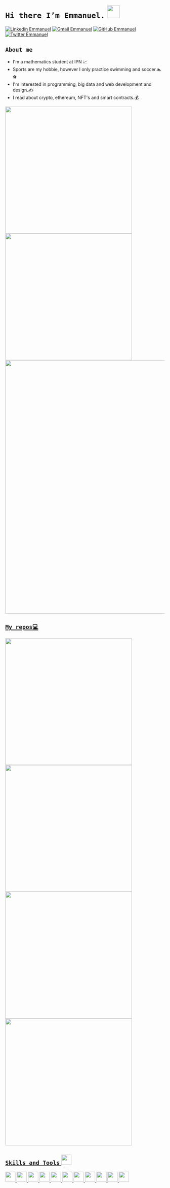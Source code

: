 # ``Hi there I’m Emmanuel.`` <img src = "https://raw.githubusercontent.com/MartinHeinz/MartinHeinz/master/wave.gif" width = 40px>
<p align='center'>

[![Linkedin Emmanuel](https://img.shields.io/badge/-Emmanuelprz-blue?style=flat-square&logo=Linkedin&logoColor=white&link=https://www.linkedin.com/in/emmanuelprz/)](https://www.linkedin.com/in/emmanuelprz/)
[![Gmail Emmanuel](https://img.shields.io/badge/-emmanuelprz17@gmail.com-c14438?style=flat-square&logo=Gmail&logoColor=white&link=mailito:emmanuelprz17@gmail.com)](mailto:emmanuelprz17@gmail.com)
[![GitHub Emmanuel](https://img.shields.io/github/followers/Emmanuelprz1400?label=follow&style=social)](https://twitter.com/Emmanuelprz17)
[![Twitter Emmanuel](https://img.shields.io/twitter/follow/Emmanuelprz17?style=social)](https://twitter.com/Emmanuelprz17)

## ``About me``
- I'm a mathematics student at IPN 📈
- Sports are my hobbie, however I only practice swimming and soccer.🏊⚽
- I'm interested in programming, big data and web development and design.✍
- I read about crypto, ethereum, NFT's and smart contracts.💰

<p align="left">
  <a href="https://github.com/Emmanuelprz1400"><img width="400" src="https://github-readme-stats.vercel.app/api?username=Emmanuelprz1400&show_icons=true&theme=algolia ">
  <a href="https://github.com/Emmanuelprz1400"><img width="400" src="https://github-readme-stats.vercel.app/api/top-langs/?username=Emmanuelprz1400&hide=html,scss,css,shell&langs_count=10&layout=compact&theme=algolia  ">
  <a href="https://github.com/Emmanuelprz1400"><img width="800" src="https://github-profile-trophy.vercel.app/?username=Emmanuelprz1400&row=1&column=5&theme=algolia">

## ``My repos💻``

<p align="left">    
   <a href="https://github.com/Emmanuelprz1400/ticket-2"><img width="400" src="https://github-readme-stats.vercel.app/api/pin/?username=Emmanuelprz1400&repo=ticket-2&langs_count=5&theme=algolia  ">
  <a href="https://github.com/Emmanuelprz1400/ticket-1"><img width="400" src="https://github-readme-stats.vercel.app/api/pin/?username=Emmanuelprz1400&card_height=300&&repo=ticket-1&langs_count=5&layout=compact&theme=algolia  ">
  <a href="https://github.com/xHaches/Entrega-Final"><img width="400" src="https://github-readme-stats.vercel.app/api/pin/?username=xHaches&card_height=300&&repo=Entrega-Final&langs_count=5&layout=compact&theme=algolia ">  
  <a href="https://github.com/ESFM-X/horarios"><img width="400" src="https://github-readme-stats.vercel.app/api/pin/?username=ESFM-X&card_height=300&&repo=horarios&langs_count=5&layout=compact&theme=algolia ">  
 </p>


## ``Skills and Tools`` <img src = "https://media2.giphy.com/media/QssGEmpkyEOhBCb7e1/giphy.gif?cid=ecf05e47a0n3gi1bfqntqmob8g9aid1oyj2wr3ds3mg700bl&rid=giphy.gif" width = 32px>
 

<img width ='32px' src ='https://raw.githubusercontent.com/rahulbanerjee26/githubAboutMeGenerator/main/icons/javascript.svg'>
<img width ='32px' src ='https://raw.githubusercontent.com/rahulbanerjee26/githubAboutMeGenerator/main/icons/typescript.svg'>
<img width ='32px' src ='https://raw.githubusercontent.com/rahulbanerjee26/githubAboutMeGenerator/main/icons/css.svg'> 
<img width ='32px' src ='https://raw.githubusercontent.com/rahulbanerjee26/githubAboutMeGenerator/main/icons/html.svg'>
<img width ='32px' src ='https://raw.githubusercontent.com/rahulbanerjee26/githubAboutMeGenerator/main/icons/nodejs.svg'>
<img width ='32px' src ='https://raw.githubusercontent.com/rahulbanerjee26/githubAboutMeGenerator/main/icons/reactjs.svg'>
<img width ='32px' src ='https://raw.githubusercontent.com/rahulbanerjee26/githubAboutMeGenerator/main/icons/bootstrap.svg'>
<img width ='32px' src ='https://raw.githubusercontent.com/rahulbanerjee26/githubAboutMeGenerator/main/icons/python.svg'>
<img width ='32px' src ='https://raw.githubusercontent.com/rahulbanerjee26/githubAboutMeGenerator/main/icons/mongodb.svg'>
<img width ='32px' src ='https://raw.githubusercontent.com/rahulbanerjee26/githubAboutMeGenerator/main/icons/mocha.svg'>
<img width ='32px' src ='https://raw.githubusercontent.com/rahulbanerjee26/githubAboutMeGenerator/main/icons/npm.svg'>
